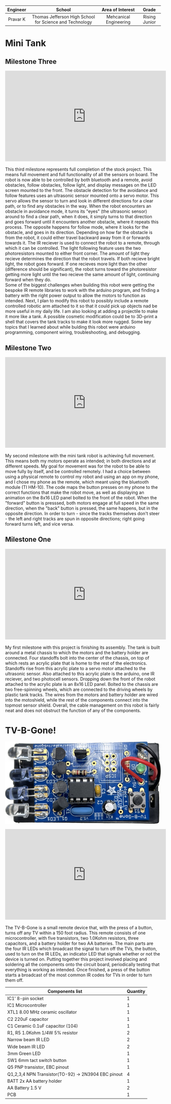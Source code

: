 | **Engineer** | **School** | **Area of Interest** | **Grade** |
|:--:|:--:|:--:|:--:|
| Pravar K | Thomas Jefferson High School for Science and Technology | Mehcanical Engineering | Rising Junior 

# **Mini Tank**

## **Milestone Three**
<iframe width="520" height="293" src="https://www.youtube.com/embed/d-ae45pgoyI" title="YouTube video player" frameborder="0" allow="accelerometer; autoplay; clipboard-write; encrypted-media; gyroscope; picture-in-picture; web-share" allowfullscreen></iframe>

  This third milestone represents full completion of the stock project. This means full movement and full functionality of all the sensors on board. The robot is now able to be controlled by both bluetooth and a remote, avoid obstacles, follow obstacles, follow light, and display messages on the LED screen mounted to the front. The obstacle detection for the avoidance and follow features uses an ultrasonic sensor mounted onto a servo motor. This servo allows the sensor to turn and look in different directions for a clear path, or to find any obstacles in the way. When the robot encounters an obstacle in avoidance mode, it turns its "eyes" (the ultrasonic sensor) around to find a clear path, when it does, it simply turns to that direction and goes forward until it encounters another obstacle, where it repeats this process. The opposite happens for follow mode, where it looks for the obstacle, and goes in its direction. Depending on how far the obstacle is from the robot, it could either travel backward away from it or forwards towards it. The IR reciever is used to connect the robot to a remote, through which it can be controlled. The light following feature uses the two photoresistors mounted to either front corner. The amount of light they recieve determines the direction that the robot travels. If both recieve bright light, the robot goes forward. If one recieves more light than the other (difference should be significant), the robot turns toward the photoresistor getting more light until the two recieve the same amount of light, continuing forward when they do.  
  Some of the biggest challenges when building this robot were getting the bespoke IR remote libraries to work with the arduino program, and finding a battery with the right power output to allow the motors to function as intended. Next, I plan to modify this robot to possibly include a remote controlled robotic arm attached to it so that it could pick up objects nad be more useful in my daily life. I am also looking at adding a projectile to make it more like a tank. A possible cosmetic modification could be to 3D-print a shell that covers the tank tracks to make it look more rugged. Some key topics that I learned about while bulding this robot were arduino programming, component wiring, troubleshooting, and debugging.

## **Milestone Two**
<iframe width="520" height="293" src="https://www.youtube.com/embed/A6prT1Q4WG4" title="YouTube video player" frameborder="0" allow="accelerometer; autoplay; clipboard-write; encrypted-media; gyroscope; picture-in-picture; web-share" allowfullscreen></iframe>

  My second milestone with the mini tank robot is achieving full movement. This means both my motors operate as intended; in both directions and at different speeds. My goal for movement was for the robot to be able to move fully by itself, and be controlled remotely. I had a choice between using a physical remote to control my robot and using an app on my phone, and I chose my phone as the remote, which meant using the bluetooth module (TI HM-10). The code maps the button presses on my phone to the correct functions that make the robot move, as well as displaying an animation on the 8x16 LED panel bolted to the front of the robot. When the "forward" button is presssed, both motors engage at full speed in the same direction, when the "back" button is pressed, the same happens, but in the opposite direction. In order to turn - since the tracks themselves don't steer - the left and right tracks are spun in opposite directions; right going forward turns left, and vice versa. 

## **Milestone One**

<iframe width="520" height="293" src="https://www.youtube.com/embed/kTaH7wy5VD0" title="YouTube video player" frameborder="0" allow="accelerometer; autoplay; clipboard-write; encrypted-media; gyroscope; picture-in-picture; web-share" allowfullscreen></iframe>

  My first milestone with this project is finishing its assembly. The tank is built around a metal chassis to which the motors and the battery holder are connected. Four standoffs bolt into the center of the chassis, on top of which rests an acrylic plate that is home to the rest of the electronics. Standoffs rise from this acrylic plate to a servo motor attached to the ultrasonic sensor. Also attached to this acrylic plate is the arduino, one IR reciever, and two photocell sensors. Dropping down the front of the robot attached to the acrylic plate is an 8x16 LED panel. Bolted to the chassis are two free-spinning wheels, which are connected to the driving wheels by plastic tank tracks. The wires from the motors and battery holder are wired into the motoshield, while the rest of the components connect into the topmost sensor shield. Overall, the cable management on this robot is fairly neat and does not obstruct the function of any of the components. 

# **TV-B-Gone!**
![Headstone Image](TV-B-Gone.PNG)

<iframe width="520" height="293" src="https://www.youtube.com/embed/QaLAbvSM52E" title="YouTube video player" frameborder="0" allow="accelerometer; autoplay; clipboard-write; encrypted-media; gyroscope; picture-in-picture; web-share" allowfullscreen></iframe>  

  The TV-B-Gone is a small remote device that, with the press of a button, turns off any TV within a 150 foot radius. This remote consists of one  microcontroller, with five transistors, two 1.0Kohm resistors, three capacitors, and a battery holder for two AA batteries. The main parts are the four IR LEDs which broadcast the signal to turn off the TVs, the button, used to turn on the IR LEDs, an indicator LED that signals whether or not the device is turned on. Putting together this project involved placing and soldering all the components onto the circuit board, periodically testing that everything is working as intended. Once finished, a press of the button starts a broadcast of the most common IR codes for TVs in order to turn them off. 

| **Components list** | **Quantity** |
| -----------------| ----------------|
| IC1' 8-pin socket | 1 |    
| IC1 Microcontroller | 1 |
| XTL1 8.00 MHz ceramic oscillator | 1 |                                  
| C2 220uF capacitor | 1 |                                               
| C1	Ceramic 0.1uF capacitor (104) | 1 |
| R1, R5 1.0Kohm 1/4W 5% resistor | 2 |                                
| Narrow beam IR LED  | 2 |                                               
| Wide beam IR LED  | 2 |                                                 
| 3mm Green LED        | 1 |                                              
| SW1	6mm tact switch button    | 1 |                                    
| Q5	PNP transistor, EBC pinout        | 1 |                              
| Q1,2,3,4	NPN Transistor(TO-92) → 2N3904 EBC pinout | 4 |
| BATT	2x AA battery holder        | 1 |                                  
| AA Battery 1.5 V | 2 |                                                  
| PCB  | 1 |                                                              

<!---Replace this text with a brief description (2-3 sentences) of your project. This description should draw the reader in and make them interested in what you've built. You can include what the biggest challenges, takeaways, and triumphs from completing the project were. As you complete your portfolio, remember your audience is less familiar than you are with all that your project entails!

**Replace the BlueStamp logo below with an image of yourself and your completed project. Follow the guide [here](https://tomcam.github.io/least-github-pages/adding-images-github-pages-site.html) if you need help.**

![Headstone Image](logo.svg)
  
# Final Milestone
For your final milestone, explain the outcome of your project. Key details to include are:
- What you've accomplished since your previous milestone
- What your biggest challenges and triumphs were at BSE
- A summary of key topics you learned about
- What you hope to learn in the future after everything you've learned at BSE

**Don't forget to replace the text below with the embedding for your milestone video. Go to Youtube, click Share -> Embed, and copy and paste the code to replace what's below.**

<iframe width="560" height="338" src="https://www.youtube.com/embed/F7M7imOVGug" title="YouTube video player" frameborder="0" allow="accelerometer; autoplay; clipboard-write; encrypted-media; gyroscope; picture-in-picture; web-share" allowfullscreen></iframe>

# Second Milestone
For your second milestone, explain what you've worked on since your previous milestone. You can highlight:
- Technical details of what you've accomplished and how they contribute to the final goal
- What has been surprising about the project so far
- Previous challenges you faced that you overcame
- What needs to be completed before your final milestone 

**Don't forget to replace the text below with the embedding for your milestone video. Go to Youtube, click Share -> Embed, and copy and paste the code to replace what's below.**

<iframe width="560" height="315" src="https://www.youtube.com/embed/y3VAmNlER5Y" title="YouTube video player" frameborder="0" allow="accelerometer; autoplay; clipboard-write; encrypted-media; gyroscope; picture-in-picture; web-share" allowfullscreen></iframe>

# First Milestone
For your first milestone, describe what your project is and how you plan to build it. You can include:
- An explanation about the different components of your project and how they will all integrate together
- Technical progress you've made so far
- Challenges you're facing and solving in your future milestones
- What your plan is to complete your project

**Don't forget to replace the text below with the embedding for your milestone video. Go to Youtube, click Share -> Embed, and copy and paste the code to replace what's below.**

<iframe width="560" height="315" src="https://www.youtube.com/embed/CaCazFBhYKs" title="YouTube video player" frameborder="0" allow="accelerometer; autoplay; clipboard-write; encrypted-media; gyroscope; picture-in-picture; web-share" allowfullscreen></iframe>

# Schematics 
Here's where you'll put images of your schematics. [Tinkercad](https://www.tinkercad.com/blog/official-guide-to-tinkercad-circuits) and [Fritzing](https://fritzing.org/learning/) are both great resoruces to create professional schematic diagrams, though BSE recommends Tinkercad becuase it can be done easily and for free in the browser. 

# Code
Here's where you'll put your code. The syntax below places it into a block of code. Follow the guide [here]([url](https://www.markdownguide.org/extended-syntax/)) to learn how to customize it to your project needs. 

```c++
void setup() {
  // put your setup code here, to run once:
  Serial.begin(9600);
  Serial.println("Hello World!");
}

void loop() {
  // put your main code here, to run repeatedly:

}
```

# Bill of Materials
Here's where you'll list the parts in your project. To add more rows, just copy and paste the example rows below.
Don't forget to place the link of where to buy each component inside the quotation marks in the corresponding row after href =. Follow the guide [here]([url](https://www.markdownguide.org/extended-syntax/)) to learn how to customize this to your project needs. 

| **Part** | **Note** | **Price** | **Link** |
|:--:|:--:|:--:|:--:|
| Item Name | What the item is used for | $Price | <a href="https://www.amazon.com/Arduino-A000066-ARDUINO-UNO-R3/dp/B008GRTSV6/"> Link </a> |
|:--:|:--:|:--:|:--:|
| Item Name | What the item is used for | $Price | <a href="https://www.amazon.com/Arduino-A000066-ARDUINO-UNO-R3/dp/B008GRTSV6/"> Link </a> |
|:--:|:--:|:--:|:--:|
| Item Name | What the item is used for | $Price | <a href="https://www.amazon.com/Arduino-A000066-ARDUINO-UNO-R3/dp/B008GRTSV6/"> Link </a> |
|:--:|:--:|:--:|:--:|

# Other Resources/Examples
One of the best parts about Github is that you can view how other people set up their own work. Here are some past BSE portfolios that are awesome examples. You can view how they set up their portfolio, and you can view their index.md files to understand how they implemented different portfolio components.
- [Example 1](https://trashytuber.github.io/YimingJiaBlueStamp/)
- [Example 2](https://sviatil0.github.io/Sviatoslav_BSE/)
- [Example 3](https://arneshkumar.github.io/arneshbluestamp/)

To watch the BSE tutorial on how to create a portfolio, click here.-->

